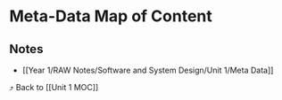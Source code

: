 # Meta-Data Map of Content


## Notes
- [[Year 1/RAW Notes/Software and System Design/Unit 1/Meta Data]]

⤴️ Back to [[Unit 1 MOC]]